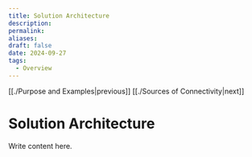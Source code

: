 ```yaml
---
title: Solution Architecture
description: 
permalink: 
aliases: 
draft: false
date: 2024-09-27
tags:
  - Overview
---
```

[[./Purpose and Examples|previous]] [[./Sources of Connectivity|next]]
# Solution Architecture

Write content here.
